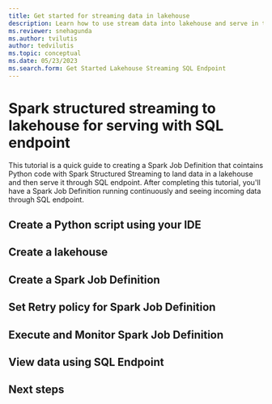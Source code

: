 ```yaml
---
title: Get started for streaming data in lakehouse
description: Learn how to use stream data into lakehouse and serve in through SQL endpoint.
ms.reviewer: snehagunda
ms.author: tvilutis
author: tedvilutis
ms.topic: conceptual
ms.date: 05/23/2023
ms.search.form: Get Started Lakehouse Streaming SQL Endpoint
---
```


# Spark structured streaming to lakehouse for serving with SQL endpoint

This tutorial is a quick guide to creating a Spark Job Definition that cointains Python code with Spark Structured Streaming to land data in a lakehouse and then serve it through SQL endpoint. After completing this tutorial, you'll have a Spark Job Definition running continuously and seeing incoming data through SQL endpoint.

## Create a Python script using your IDE

## Create a lakehouse

## Create a Spark Job Definition

## Set Retry policy for Spark Job Definition

## Execute and Monitor Spark Job Definition

## View data using SQL Endpoint

## Next steps